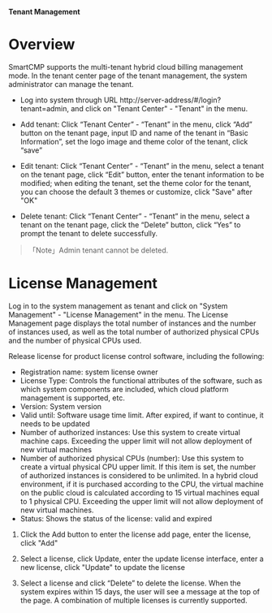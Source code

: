 
**Tenant Management**

# Overview


SmartCMP supports the multi-tenant hybrid cloud billing management mode. In the tenant center page of the tenant management, the system administrator can manage the tenant.

+ Log into system through URL http://server-address/#/login?tenant=admin, and click on "Tenant Center" - "Tenant" in the menu.

- Add tenant: Click “Tenant Center” - “Tenant” in the menu, click “Add” button on the tenant page, input ID and name of the tenant in “Basic Information”, set the logo image and theme color of the tenant, click “save”

- Edit tenant: Click “Tenant Center” - “Tenant” in the menu, select a tenant on the tenant page, click “Edit” button, enter the tenant information to be modified; when editing the tenant, set the theme color for the tenant, you can choose the default 3 themes or customize, click "Save" after "OK"

- Delete tenant: Click “Tenant Center” - “Tenant” in the menu, select a tenant on the tenant page, click the “Delete” button, click “Yes” to prompt the tenant to delete successfully.

>「Note」Admin tenant cannot be deleted.

# License Management


Log in to the system management as tenant and click on "System Management" - "License Management" in the menu. The License Management page displays the total number of instances and the number of instances used, as well as the total number of authorized physical CPUs and the number of physical CPUs used.

 Release license for product license control software, including the following:

  + Registration name: system license owner
  + License Type: Controls the functional attributes of the software, such as which system components are included, which cloud platform management is supported, etc.
  + Version: System version
  + Valid until: Software usage time limit. After expired, if want to continue, it needs to be updated
  + Number of authorized instances: Use this system to create virtual machine caps. Exceeding the upper limit will not allow deployment of new virtual machines
  + Number of authorized physical CPUs (number): Use this system to create a virtual physical CPU upper limit. If this item is set, the number of authorized instances is considered to be unlimited. In a hybrid cloud environment, if it is purchased according to the CPU, the virtual machine on the public cloud is calculated according to 15 virtual machines equal to 1 physical CPU. Exceeding the upper limit will not allow deployment of new virtual machines.
  + Status: Shows the status of the license: valid and expired

1. Click the Add button to enter the license add page, enter the license, click "Add"

2. Select a license, click Update, enter the update license interface, enter a new license, click "Update" to update the license

3. Select a license and click “Delete” to delete the license. When the system expires within 15 days, the user will see a message at the top of the page.
   A combination of multiple licenses is currently supported.

